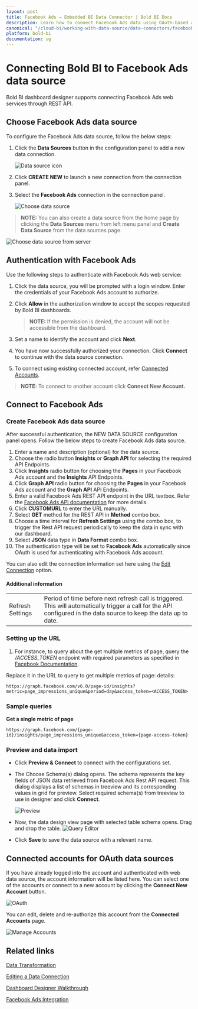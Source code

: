 ```yaml
---
layout: post
title: Facebook Ads – Embedded BI Data Connector | Bold BI Docs
description: Learn how to connect Facebook Ads data using OAuth-based authentication through REST API endpoint with Bold BI Embedded.
canonical: "/cloud-bi/working-with-data-source/data-connectors/facebook-ads/"
platform: bold-bi
documentation: ug
---
```


# Connecting Bold BI to Facebook Ads data source
Bold BI dashboard designer supports connecting Facebook Ads web services through REST API. 

## Choose Facebook Ads data source
To configure the Facebook Ads data source, follow the below steps:
1. Click the **Data Sources** button in the configuration panel to add a new data connection.

   ![Data source icon](/static/assets/embedded/working-with-datasource/data-connectors/images/common/DataSourcesIcon.png)

2. Click **CREATE NEW** to launch a new connection from the connection panel.
3. Select the **Facebook Ads** connection in the connection panel.

   ![Choose data source](/static/assets/embedded/working-with-datasource/data-connectors/images/facebookads/ChooseDS.png)

> **NOTE:** You can also create a data source from the home page by clicking the **Data Sources** menu from left menu panel and **Create Data Source** from the data sources page.

   ![Choose data source from server](/static/assets/embedded/working-with-datasource/data-connectors/images/facebookads/ChooseDS_Server.png)

## Authentication with Facebook Ads
Use the following steps to authenticate with Facebook Ads web service:

1. Click the data source, you will be prompted with a login window. Enter the credentials of your Facebook Ads account to authorize.
2. Click **Allow** in the authorization window to accept the scopes requested by Bold BI dashboards.

   > **NOTE:** If the permission is denied, the account will not be accessible from the dashboard.

3. Set a name to identify the account and click **Next**. 
4. You have now successfully authorized your connection. Click **Connect** to continue with the data source connection.
5. To connect using existing connected account, refer [Connected Accounts](/embedded-bi/working-with-data-source/data-connectors/facebook-ads/#connected-accounts-for-oauth-data-sources).

> **NOTE:** To connect to another account click **Connect New Account.**


## Connect to Facebook Ads
### Create Facebook Ads data source
After successful authentication, the NEW DATA SOURCE configuration panel opens. Follow the below steps to create Facebook Ads data source.
1. Enter a name and description (optional) for the data source.
2. Choose the radio button **Insights** or **Graph API** for selecting the required API Endpoints.
3. Click **Insights** radio button for choosing the **Pages** in your Facebook Ads account and the **Insights** API Endpoints.
4. Click **Graph API** radio button for choosing the **Pages** in your Facebook Ads account and the **Graph API** API Endpoints.
5. Enter a valid Facebook Ads REST API endpoint in the URL textbox. Refer the [Facebook Ads API documentation](https://developers.facebook.com/docs/graph-api/reference/) for more details.
6. Click **CUSTOMURL** to enter the URL manually.   
7. Select **GET** method for the REST API in **Method** combo box.
8. Choose a time interval for **Refresh Settings** using the combo box, to trigger the Rest API request periodically to keep the data in sync with our dashboard.  
9. Select **JSON** data type in **Data Format** combo box.
10. The authentication type will be set to **Facebook Ads** automatically since OAuth is used for authenticating with Facebook Ads account.

You can also edit the connection information set here using the [Edit Connection](/embedded-bi/working-with-data-source/editing-a-data-connection/) option.

#### Additional information
<table width="600">
<tr>
<td>
Refresh Settings
</td>
<td>
Period of time before next refresh call is triggered. This will automatically trigger a call for the API configured in the data source to keep the data up to date.
</td>
</tr>
</table>

### Setting up the URL
1. For instance, to query about the get multiple metrics of page, query the <i>/ACCESS_TOKEN</i> endpoint with required parameters as specified in [Facebook Documentation](https://developers.facebook.com/docs/graph-api/reference/).

Replace it in the URL to query to get multiple metrics of page: details:

`https://graph.facebook.com/v6.0/page-id/insights?metric=page_impressions_unique&period=day&access_token=<ACCESS_TOKEN>`

### Sample queries
**Get a single metric of page**

`https://graph.facebook.com/{page-id}/insights/page_impressions_unique&access_token={page-access-token}`

### Preview and data import
* Click **Preview & Connect** to connect with the configurations set.
* The Choose Schema(s) dialog opens. The schema represents the key fields of JSON data retrieved from Facebook Ads Rest API request. This dialog displays a list of schemas in treeview and its corresponding values in grid for preview. Select required schema(s) from treeview to use in designer and click **Connect**.

   ![Preview](/static/assets/embedded/working-with-datasource/data-connectors/images/common/Preview.png)

* Now, the data design view page with selected table schema opens. Drag and drop the table.
   ![Query Editor](/static/assets/embedded/working-with-datasource/data-connectors/images/common/QueryEditor.png)

* Click **Save** to save the data source with a relevant name.

## Connected accounts for OAuth data sources
If you have already logged into the account and authenticated with web data source, the account information will be listed here. You can select one of the accounts or connect to a new account by clicking the **Connect New Account** button.

   ![OAuth](/static/assets/embedded/working-with-datasource/data-connectors/images/facebookads/OAuthDS.png)

You can edit, delete and re-authorize this account from the **Connected Accounts** page.

   ![Manage Accounts](/static/assets/embedded/working-with-datasource/data-connectors/images/facebookads/ManageDS.png)

## Related links

[Data Transformation](/embedded-bi/working-with-data-source/transforming-data/joining-table/)

[Editing a Data Connection](/embedded-bi/working-with-data-source/editing-a-data-connection/)   

[Dashboard Designer Walkthrough](/embedded-bi/getting-started/quick-start/)

[Facebook Ads Integration](https://www.boldbi.com/integrations/facebook-ads)